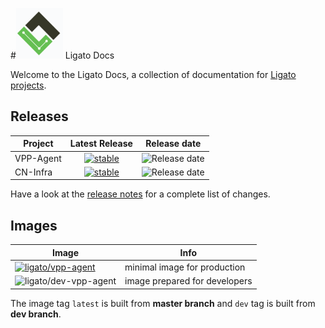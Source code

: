#![logo](img/ligato/ligato-dark.png) <span >Ligato Docs</span>

Welcome to the Ligato Docs, a collection of documentation for [Ligato projects](https://github.com/ligato).

## Releases

|Project|Latest Release|Release date|
|---|:---:|---|
|VPP-Agent|[![stable](https://img.shields.io/github/release/ligato/vpp-agent.svg?label=release&logo=github)](https://github.com/ligato/vpp-agent/releases/latest)|![Release date](https://img.shields.io/github/release-date/ligato/vpp-agent.svg?label=)|
|CN-Infra|[![stable](https://img.shields.io/github/release/ligato/cn-infra.svg?label=release&logo=github)](https://github.com/ligato/cn-infra/releases/latest)|![Release date](https://img.shields.io/github/release-date/ligato/cn-infra.svg?label=)|

Have a look at the [release notes](https://github.com/ligato/vpp-agent/blob/master/CHANGELOG.md) for a complete list of changes.

## Images

|Image|Info|
|---|---|
|[![ligato/vpp-agent](https://img.shields.io/badge/image-ligato/vpp--agent-blue.svg?logo=docker&logoColor=white)](https://cloud.docker.com/u/ligato/repository/docker/ligato/vpp-agent)|minimal image for production|
|![ligato/dev-vpp-agent](https://img.shields.io/badge/image-ligato/dev--vpp--agent-blue.svg?logo=docker&logoColor=white)|image prepared for developers|

The image tag `latest` is built from **master branch** and `dev` tag is built from **dev branch**.
